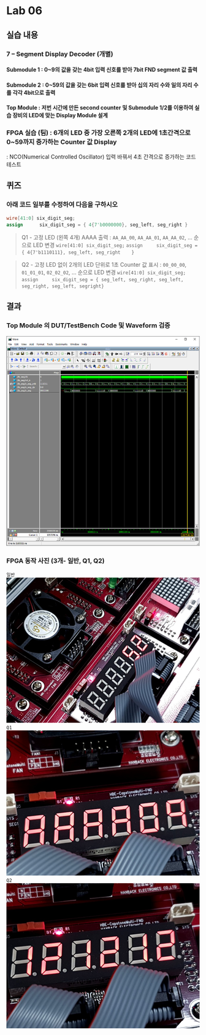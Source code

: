 # Lab 06

## 실습 내용

### **7 – Segment Display Decoder (개별)**

#### **Submodule 1** : 0~9의 값을 갖는 4bit 입력 신호를 받아 7bit FND  segment  값 출력

#### **Submodule 2** : 0~59의 값을 갖는 6bit 입력 신호를 받아 십의 자리 수와 일의 자리 수를 각각 4bit으로 출력

#### **Top Module** : 저번 시간에 만든 second counter  및 Submodule 1/2를 이용하여 실습 장비의 LED에 맞는 Display Module 설계

### FPGA 실습 (팀) : 6개의 LED 중 가장 오른쪽 2개의 LED에 1초간격으로 0~59까지 증가하는 Counter 값 Display

: NCO(Numerical Controlled Oscillator) 입력 바꿔서 4초 간격으로 증가하는 코드 테스트

## 퀴즈
### 아래 코드 일부를 수정하여 다음을 구하시오
```verilog
wire[41:0] six_digit_seg;
assign      six_digit_seg = { 4{7'b0000000}, seg_left, seg_right }
```
> Q1 - 고정 LED (왼쪽 4개) AAAA 출력
: `AA_AA_00`, `AA_AA_01`, `AA_AA_02`, … 순으로 LED 변경
`wire[41:0] six_digit_seg;`
`assign		six_digit_seg = { 4{7'b1110111}, seg_left, seg_right	}`

> Q2 - 고정 LED 없이 2개의 LED 단위로 1초 Counter 값 표시 : `00_00_00`, `01_01_01`, `02_02_02`, … 순으로 LED 변경
> `wire[41:0] six_digit_seg;`
`assign		six_digit_seg = { seg_left, seg_right, seg_left, seg_right, seg_left, segright}`

## 결과
### **Top Module 의 DUT/TestBench Code 및 Waveform 검증**
![WaveForm](https://github.com/NohHaYoung/LogicDesignCode/blob/master/practice6/Figs/waveForm.PNG?raw=true)


### **FPGA 동작 사진 (3개- 일반, Q1, Q2)**
`일반`
![52](https://github.com/NohHaYoung/LogicDesignCode/blob/master/practice6/Figs/%EA%B8%B0%EB%B3%B81.jpg?raw=true)
`Q1`
![AAAA09](https://github.com/NohHaYoung/LogicDesignCode/blob/master/practice6/Figs/Q1%281%29.jpg?raw=true)
`Q2`
![121212](https://github.com/NohHaYoung/LogicDesignCode/blob/master/practice6/Figs/Q2%283%29.jpg?raw=true)
<!--stackedit_data:
eyJoaXN0b3J5IjpbMTcyMDQwNjAzMiwyNzk2MDI4NDcsLTE3MT
UzMjA1OThdfQ==
-->